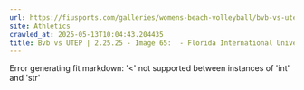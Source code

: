 ```yaml
---
url: https://fiusports.com/galleries/womens-beach-volleyball/bvb-vs-utep-2-25-25/image-65/356/62745
site: Athletics
crawled_at: 2025-05-13T10:04:43.204435
title: Bvb vs UTEP | 2.25.25 - Image 65:  - Florida International University
---
```


Error generating fit markdown: '<' not supported between instances of 'int' and 'str'